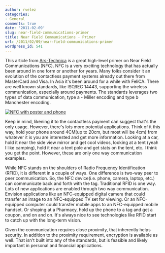 ```yaml
---
author: rvelez
categories:
- General
comments: true
date: '2011-02-09'
slug: near-field-communications-primer
title: Near Field Communications - Primer
url: /2011/02/09/near-field-communications-primer
wordpress_id: 541
---
```



This article from [Ars-Technica](http://arstechnica.com/gadgets/guides/2011/02/near-field-communications-a-technology-primer.ars/) is a great high-level primer on Near Field Communications (NFC). NFC is a very exciting technology that has actually been around in one form or another for years. Many folks consider it an evolution of the contactless payment systems already out there from MasterCard and Visa. In Asia it's been around for a while with FeliCA. There are well known standards, like ISO/IEC 14443, supporting the wireless communication, especially around payments. The standards leverages two types of data communication, type a - Miller encoding and type b Manchester encoding.

[![NFC with poster and phone](http://farm6.static.flickr.com/5298/5430705851_924e7005d8.jpg)](http://www.flickr.com/photos/rayvelez/5430705851/)

Keep in mind, likening it to the contactless payment can suggest that's the only usage. However, there's lots more potential applications. Think of it this way, hold your phone around 4CM(up to 20cm, but most will be 4cm) from whatever it is you are interested and get more information. Looking at a car, hold it near the side view mirror and get cool videos, looking at a tent (yeah I like camping), hold it near a tent pole and get stats on the tent, etc. I think you get the point. However, these are only one way communication examples.

While NFC stands on the shoulders of Radio Frequency Identification (RFID), it is different in a couple of ways. One difference is two-way peer to peer communication. So, the NFC device(i.e. phone, camera, laptop, etc.) can communicate back and forth with the tag. Traditional RFID is one way. Lots of new applications are enabled through two way communication. Envision applications like an NFC-equipped digital camera that could transfer an image to an NFC-equipped TV set for viewing. Or an NFC-equipped computer could transfer mobile apps to an NFC-equipped mobile handset. Or shoping at a Pharmacy, hold up the phone to a tag and get a coupon, and on and on. It's always nice to see technologies like RFID start to catch up with the long-term vision.

Given the communication requires close proximity, that inherently helps security. In addition to the proximity requirement, encryption is available as well. That isn't built into any of the standards, but is feasible and likely important in personal and financial applications.

